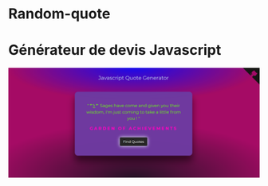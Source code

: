 # Random-quote
<h1>Générateur de devis Javascript</h1>

[![img contact](./img/readme3.PNG)](https://franckdun.github.io/Random-quote-cards/)
